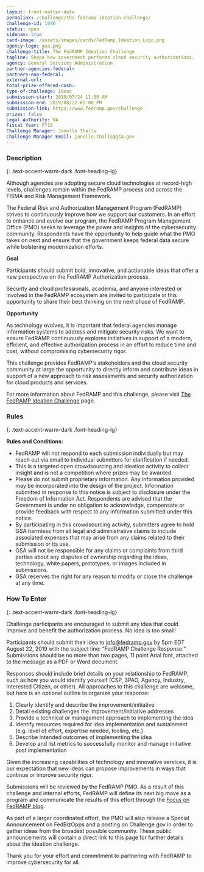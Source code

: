 ```yaml
---
layout: front-matter-data
permalink: /challenge/the-fedramp-ideation-challenge/
challenge-id: 1046
status: open
sidenav: true
card-image: /assets/images/cards/FedRamp_Ideation_Logo.png
agency-logo: gsa.png
challenge-title: The FedRAMP Ideation Challenge
tagline: Shape how government performs cloud security authorizations.
agency: General Services Administration
partner-agencies-federal: 
partners-non-federal: 
external-url:
total-prize-offered-cash: 
type-of-challenge: Ideas
submission-start: 2019/07/24 11:00 AM
submission-end: 2019/08/22 05:00 PM
submission-link: https://www.fedramp.gov/challenge
prizes: false
Legal Authority: NA
Fiscal Year: FY19
Challenge Manager: Janelle Thalls
Challenge Manager Email: janelle.thalls@gsa.gov
---
```


<!-- Description start -->
### Description
{: .text-accent-warm-dark .font-heading-lg}

<p>Although agencies are adopting secure cloud technologies at record-high levels, challenges remain within the FedRAMP process and across the FISMA and Risk Management Framework.&nbsp;</p>
<p>The Federal Risk and Authorization Management Program (FedRAMP) strives to continuously improve how we support our customers. In an effort to enhance and evolve our program, the FedRAMP Program Management Office (PMO) seeks to leverage the power and insights of the cybersecurity community. Respondents have the opportunity to help guide what the PMO takes on next and ensure that the government keeps federal data secure while bolstering modernization efforts.</p>
<p><strong>Goal</strong></p>
<p>Participants should submit bold, innovative, and actionable ideas that offer a new perspective on the FedRAMP Authorization process.&nbsp;</p>
<p>Security and cloud professionals, academia, and anyone interested or involved in the FedRAMP ecosystem are invited to participate in this opportunity to share their best thinking on the next phase of FedRAMP.&nbsp;</p>
<p><strong>Opportunity</strong></p>
<p>As technology evolves, it is important that federal agencies manage information systems to address and mitigate security risks. We want to ensure FedRAMP continuously explores initiatives in support of a modern, efficient, and effective authorization process in an effort to reduce time and cost, without compromising cybersecurity rigor.</p>
<p>This challenge provides FedRAMP&rsquo;s stakeholders and the cloud security community at large the opportunity to directly inform and contribute ideas in support of a new approach to risk assessments and security authorization for cloud products and services.</p>
<p>For more information about FedRAMP and this challenge, please visit <a href="http://www.fedramp.gov/challenge">The FedRAMP Ideation Challenge</a> page.</p>


<!-- Rules start -->
### Rules 
{: .text-accent-warm-dark .font-heading-lg}

<p><strong>Rules and Conditions:&nbsp;&nbsp;</strong></p>
<ul>
<li>FedRAMP will not respond to each submission individually but may reach out via email to individual submitters for clarification if needed.</li>
<li>This is a targeted open crowdsourcing and ideation activity to collect insight and is not a competition where prizes may be awarded.&nbsp;</li>
<li>Please do not submit proprietary information. Any information provided may be incorporated into the design of the project. Information submitted in response to this notice is subject to disclosure under the Freedom of Information Act. Respondents are advised that the Government is under no obligation to acknowledge, compensate or provide feedback with respect to any information submitted under this notice.</li>
<li>By participating in this crowdsourcing activity, submitters agree to hold GSA harmless from all legal and administrative claims to include associated expenses that may arise from any claims related to their submission or its use.</li>
<li>GSA will not be responsible for any claims or complaints from third parties about any disputes of ownership regarding the ideas, technology, white papers, prototypes, or images included in submissions.</li>
<li>GSA reserves the right for any reason to modify or close the challenge at any time.</li>
</ul>

<!--  How To Enter start -->
### How To Enter
{: .text-accent-warm-dark .font-heading-lg}

<p>Challenge participants are encouraged to submit any idea that could improve and benefit the authorization process. No idea is too small!&nbsp;</p>
<p>Participants should submit their idea to <a href="mailto:info@fedramp.gov">info@fedramp.gov</a> by 5pm EDT August 22, 2019 with the subject line: &ldquo;FedRAMP Challenge Response.&rdquo; Submissions should be no more than two pages, 11 point Arial font, attached to the message as a PDF or Word document.&nbsp;</p>
<p>Responses should include brief details on your relationship to FedRAMP, such as how you would identify yourself (CSP, 3PAO, Agency, Industry, Interested Citizen, or other). All approaches to this challenge are welcome, but here is an optional outline to organize your response:&nbsp;</p>
<ol>
<li>Clearly identify and describe the improvement/initiative</li>
<li>Detail existing challenges the improvement/initiative addresses</li>
<li>Provide a technical or management approach to implementing the idea&nbsp;</li>
<li>Identify resources required for idea implementation and sustainment (e.g. level of effort, expertise needed, tooling, etc.)</li>
<li>Describe intended outcomes of implementing the idea</li>
<li>Develop and list metrics to successfully monitor and manage initiative post implementation&nbsp;&nbsp;</li>
</ol>
<p>Given the increasing capabilities of technology and innovative services, it is our expectation that new ideas can propose improvements in ways that continue or improve security rigor.&nbsp;</p>
<p>Submissions will be reviewed by the FedRAMP PMO. As a result of this challenge and internal efforts, FedRAMP will define its next big move as a program and communicate the results of this effort through the <a href="https://www.fedramp.gov/blog/">Focus on FedRAMP blog</a>.&nbsp;</p>
<p>As part of a larger coordinated effort, the PMO will also release a Special Announcement on FedBizOpps and a posting on Challenge.gov in order to gather ideas from the broadest possible community. These public announcements will contain a direct link to this page for further details about the ideation challenge.&nbsp;</p>
<p>Thank you for your effort and commitment to partnering with FedRAMP to improve cybersecurity for all.</p>
